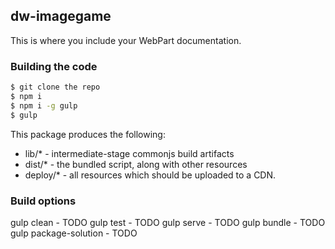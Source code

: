 ## dw-imagegame

This is where you include your WebPart documentation.

### Building the code

```bash
$ git clone the repo
$ npm i
$ npm i -g gulp
$ gulp
```

This package produces the following:

* lib/* - intermediate-stage commonjs build artifacts
* dist/* - the bundled script, along with other resources
* deploy/* - all resources which should be uploaded to a CDN.

### Build options

gulp clean - TODO
gulp test - TODO
gulp serve - TODO
gulp bundle - TODO
gulp package-solution - TODO
